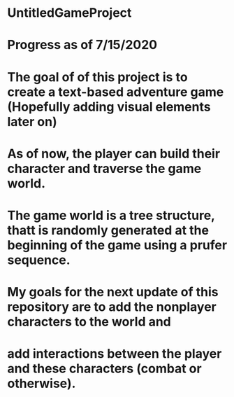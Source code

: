 # UntitledGameProject
# Progress as of 7/15/2020
# The goal of of this project is to create a text-based adventure game (Hopefully adding visual elements later on)
# As of now, the player can build their character and traverse the game world.
# The game world is a tree structure, thatt is randomly generated at the beginning of the game using a prufer sequence.
# My goals for the next update of this repository are to add the nonplayer characters to the world and
# add interactions between the player and these characters (combat or otherwise).
